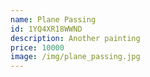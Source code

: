 ```yaml
---
name: Plane Passing
id: 1YQ4XR18WWND
description: Another painting
price: 10000
image: /img/plane_passing.jpg
---
```

